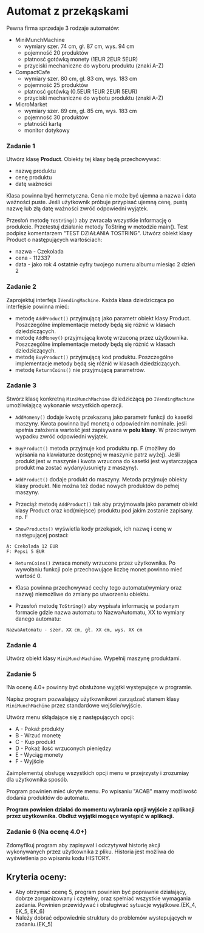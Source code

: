 # Automat z przekąskami
Pewna firma sprzedaje 3 rodzaje automatów:
- MiniMunchMachine
    - wymiary szer. 74 cm, gł. 87 cm, wys. 94 cm
    - pojemność 20 produktów
    - płatnosć gotówką monety (1EUR 2EUR 5EUR)
    - przyciski mechaniczne do wyboru produktu (znaki A-Z)
- CompactCafe
    - wymiary szer. 80 cm, gł. 83 cm, wys. 183 cm
    - pojemność 25 produktów
    - płatnosć gotówką (0.5EUR 1EUR 2EUR 5EUR)
    - przyciski mechaniczne do wybotu produktu (znaki A-Z)
- MicroMarket
    - wymiary szer. 89 cm, gł. 85 cm, wys. 183 cm
    - pojemność 30 produktów
    - płatnośći kartą
    - monitor dotykowy

### Zadanie 1
Utwórz klasę **Product**. Obiekty tej klasy będą przechowywać:
- nazwę produktu
- cenę produktu
- datę ważności

Klasa powinna być hermetyczna. Cena nie może być ujemna a nazwa i data ważności puste. Jeśli użytkownik próbuje przypisać ujemną cenę, pustą nazwę lub złą datę ważności zwróć odpowiedni wyjątek.

Przesłoń metodę `ToString()` aby zwracała wszystkie informację o produkcie.
Przetestuj działanie metody ToString w metodzie main(). Test podpisz komentarzem "TEST DZIAŁANIA TOSTRING". Utwórz obiekt klasy Product o następujących wartościach:
- nazwa - Czekolada
- cena - 112337
- data - jako rok 4 ostatnie cyfry twojego numeru albumu miesiąc 2 dzień 2


### Zadanie 2

Zaprojektuj interfejs `IVendingMachine`.
Każda klasa dziedzicząca po interfejsie powinna mieć:
- metodę `AddProduct()` przyjmującą jako parametr obiekt klasy Product. Poszczególne implementacje metody będą się różnić w klasach dziedziczących.
- metodę `AddMoney()` przyjmującą kwotę wrzuconą przez użytkownika. Poszczególne implementacje metody będą się różnić w klasach dziedziczących.
- metodę `BuyProduct()` przyjmującą kod produktu. Poszczególne implementacje metody będą się różnić w klasach dziedziczących.
- metodę `ReturnCoins()` nie przyjmującą parametrów.


### Zadanie 3

Stwórz klasę konkretną `MiniMunchMachine` dziedziczącą po `IVendingMachine` umożliwiającą wykonanie wszystkich operacji.
- `AddMomeny()` dodaje kwotę przekazaną jako parametr funkcji do kasetki maszyny. Kwota powinna być monetą o odpowiednim nominale. jeśli spełnia założenia wartość jest zapisywana w **polu klasy**. W przeciwnym wypadku zwróć odpowiedni wyjątek.

- `BuyProduct()` metoda przyjmuje kod produktu np. F (możliwy do wpisania na klawiaturze dostępnej w maszynie patrz wyżej). Jeśli produkt jest w maszynie i kwota wrzucona do kasetki jest wystarczająca produkt ma zostać wydany(usunięty z maszyny).

- `AddProduct()` dodaje produkt do maszyny. Metoda przyjmuje obiekty klasy produkt. Nie można też dodać nowych produktów do pełnej maszyny.

- Przeciąż metodę `AddProduct()` tak aby przyjmowała jako parametr obiekt klasy Product oraz kod(miejsce) produktu pod jakim zostanie zapisany. np. F

- `ShowProducts()` wyświetla kody przekąsek, ich nazwę i cenę w następującej postaci:
```
A: Czekolada 12 EUR
F: Pepsi 5 EUR 
```

- `ReturnCoins()` zwraca monety wrzucone przez użytkownika. Po wywołaniu funkcji pole przechowujące liczbę monet powinno mieć wartość 0.

- Klasa powinna przechowywać cechy tego automatu(wymiary oraz nazwę) niemożliwe do zmiany po utworzeniu obiektu.

- Przesłoń metodę `ToString()` aby wypisała informację w podanym formacie gdzie nazwa automatu to NazwaAutomatu, XX to wymiary danego automatu:
```
NazwaAutomatu - szer. XX cm, gł. XX cm, wys. XX cm
```


### Zadanie 4

Utwórz obiekt klasy `MiniMunchMachine`. Wypełnij maszynę produktami.

### Zadanie 5 

!Na ocenę 4.0+ powinny być obsłużone wyjątki występujące w programie.

Napisz program pozwalający użytkownikowi zarządzać stanem klasy `MiniMunchMachine` przez standardowe wejście/wyjście.

Utwórz menu skłądające się z następujących opcji:
- A - Pokaż produkty
- B - Wrzuć monetę
- C - Kup produkt
- D - Pokaż ilość wrzuconych pieniędzy
- E - Wyciąg monety
- F - Wyjście

Zaimplementuj obsługę wszystkich opcji menu w przejrzysty i zrozumiay dla użytkownika sposób. 

Program powinien mieć ukryte menu. Po wpisaniu "ACAB" mamy możliwość dodania produktów do automatu. 

**Program powinien działać do momentu wybrania opcji wyjście z aplikacji przez użytkownika. Obdłuż wyjątki mogące wystąpić w aplikacji.**

### Zadanie 6 (Na ocenę 4.0+)
Zdomyfikuj program aby zapisywał i odczytywał  historię akcji wykonywanych przez użytkownika z pliku. Historia jest możliwa do wyświetlenia po wpisaniu kodu HISTORY. 

## Kryteria oceny:
- Aby otrzymać ocenę 5, program powinien być poprawnie działający, dobrze zorganizowany i czytelny, oraz spełniać wszystkie wymagania zadania. Powinien przewidywać i obsługiwać sytuacje wyjątkowe.(EK_4, EK_5, EK_6)
- Należy dobrać odpowiednie struktury do problemów wystepujących w zadaniu.(EK_5)







